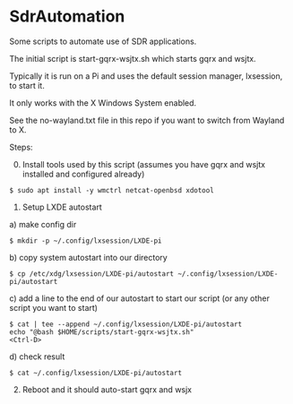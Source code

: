 # SdrAutomation
Some scripts to automate use of SDR applications.  

The initial script is start-gqrx-wsjtx.sh which starts gqrx and wsjtx.  

Typically it is run on a Pi and uses the default session manager, lxsession, to start it.  

It only works with the X Windows System enabled.

See the no-wayland.txt file in this repo if you want to switch from Wayland to X.

Steps:

0) Install tools used by this script (assumes you have gqrx and wsjtx installed and configured already)

```
$ sudo apt install -y wmctrl netcat-openbsd xdotool
```

1) Setup LXDE autostart

a) make config dir 

```
$ mkdir -p ~/.config/lxsession/LXDE-pi
```

b) copy system autostart into our directory

```
$ cp /etc/xdg/lxsession/LXDE-pi/autostart ~/.config/lxsession/LXDE-pi/autostart
```

c) add a line to the end of our autostart to start our script (or any other script you want to start)

```
$ cat | tee --append ~/.config/lxsession/LXDE-pi/autostart
echo "@bash $HOME/scripts/start-gqrx-wsjtx.sh"
<Ctrl-D>
```

d) check result

```
$ cat ~/.config/lxsession/LXDE-pi/autostart
```

2) Reboot and it should auto-start gqrx and wsjx
